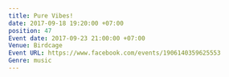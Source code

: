 ```yaml
---
title: Pure Vibes!
date: 2017-09-18 19:20:00 +07:00
position: 47
Event date: 2017-09-23 21:00:00 +07:00
Venue: Birdcage
Event URL: https://www.facebook.com/events/1906140359625553
Genre: music
---
```


